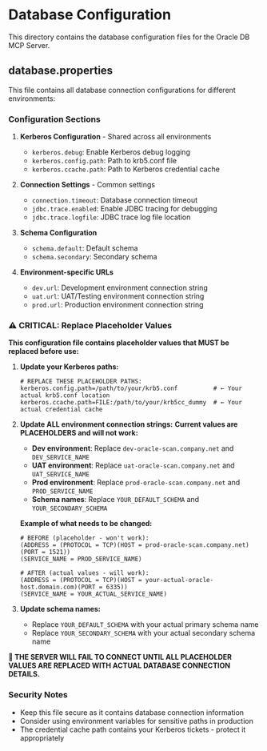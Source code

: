 # Database Configuration

This directory contains the database configuration files for the Oracle DB MCP Server.

## database.properties

This file contains all database connection configurations for different environments:

### Configuration Sections

1. **Kerberos Configuration** - Shared across all environments
   - `kerberos.debug`: Enable Kerberos debug logging
   - `kerberos.config.path`: Path to krb5.conf file
   - `kerberos.ccache.path`: Path to Kerberos credential cache

2. **Connection Settings** - Common settings
   - `connection.timeout`: Database connection timeout
   - `jdbc.trace.enabled`: Enable JDBC tracing for debugging
   - `jdbc.trace.logfile`: JDBC trace log file location

3. **Schema Configuration**
   - `schema.default`: Default schema
   - `schema.secondary`: Secondary schema

4. **Environment-specific URLs**
   - `dev.url`: Development environment connection string
   - `uat.url`: UAT/Testing environment connection string  
   - `prod.url`: Production environment connection string

### ⚠️ **CRITICAL: Replace Placeholder Values**

**This configuration file contains placeholder values that MUST be replaced before use:**

1. **Update your Kerberos paths:**
   ```properties
   # REPLACE THESE PLACEHOLDER PATHS:
   kerberos.config.path=/path/to/your/krb5.conf          # ← Your actual krb5.conf location
   kerberos.ccache.path=FILE:/path/to/your/krb5cc_dummy  # ← Your actual credential cache
   ```

2. **Update ALL environment connection strings:**
   **Current values are PLACEHOLDERS and will not work:**
   
   - **Dev environment**: Replace `dev-oracle-scan.company.net` and `DEV_SERVICE_NAME`
   - **UAT environment**: Replace `uat-oracle-scan.company.net` and `UAT_SERVICE_NAME`
   - **Prod environment**: Replace `prod-oracle-scan.company.net` and `PROD_SERVICE_NAME`
   - **Schema names**: Replace `YOUR_DEFAULT_SCHEMA` and `YOUR_SECONDARY_SCHEMA`
   
   **Example of what needs to be changed:**
   ```properties
   # BEFORE (placeholder - won't work):
   (ADDRESS = (PROTOCOL = TCP)(HOST = prod-oracle-scan.company.net)(PORT = 1521))
   (SERVICE_NAME = PROD_SERVICE_NAME)
   
   # AFTER (actual values - will work):
   (ADDRESS = (PROTOCOL = TCP)(HOST = your-actual-oracle-host.domain.com)(PORT = 6335))
   (SERVICE_NAME = YOUR_ACTUAL_SERVICE_NAME)
   ```

3. **Update schema names:**
   - Replace `YOUR_DEFAULT_SCHEMA` with your actual primary schema name
   - Replace `YOUR_SECONDARY_SCHEMA` with your actual secondary schema name

**🚨 THE SERVER WILL FAIL TO CONNECT UNTIL ALL PLACEHOLDER VALUES ARE REPLACED WITH ACTUAL DATABASE CONNECTION DETAILS.**

### Security Notes

- Keep this file secure as it contains database connection information
- Consider using environment variables for sensitive paths in production
- The credential cache path contains your Kerberos tickets - protect it appropriately